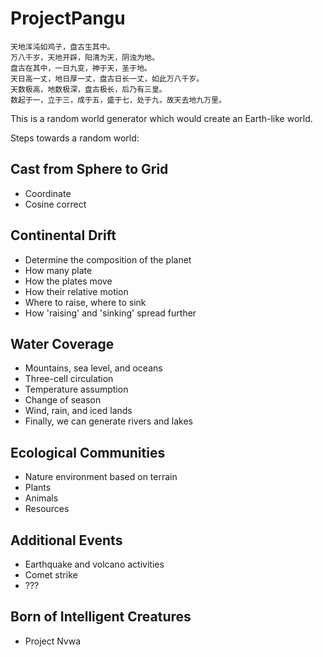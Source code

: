 # ProjectPangu
```
天地浑沌如鸡子，盘古生其中。
万八千岁，天地开辟，阳清为天，阴浊为地。
盘古在其中，一日九变，神于天，圣于地。
天日高一丈，地日厚一丈，盘古日长一丈，如此万八千岁。
天数极高，地数极深，盘古极长，后乃有三皇。
数起于一，立于三，成于五，盛于七，处于九，故天去地九万里。
```

This is a random world generator which would create an Earth-like world.

Steps towards a random world:

## Cast from Sphere to Grid
- Coordinate
- Cosine correct

## Continental Drift
- Determine the composition of the planet
- How many plate
- How the plates move
- How their relative motion
- Where to raise, where to sink
- How 'raising' and 'sinking' spread further

## Water Coverage
- Mountains, sea level, and oceans
- Three-cell circulation
- Temperature assumption
- Change of season
- Wind, rain, and iced lands
- Finally, we can generate rivers and lakes

## Ecological Communities
- Nature environment based on terrain
- Plants
- Animals
- Resources

## Additional Events
- Earthquake and volcano activities
- Comet strike
- ???

## Born of Intelligent Creatures
- Project Nvwa

